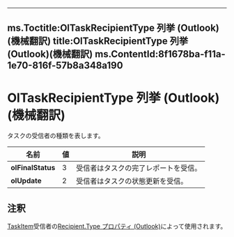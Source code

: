 

---
ms.Toctitle:OlTaskRecipientType 列挙 (Outlook)(機械翻訳)
title:OlTaskRecipientType 列挙 (Outlook)(機械翻訳)
ms.ContentId:8f1678ba-f11a-1e70-816f-57b8a348a190
---
# OlTaskRecipientType 列挙 (Outlook)(機械翻訳)




タスクの受信者の種類を表します。

|**名前**|**値**|**説明**|
|---|---|---|
|**olFinalStatus**|3|受信者はタスクの完了レポートを受信。|
|**olUpdate**|2|受信者はタスクの状態更新を受信。|



## 注釈
[TaskItem](5df8cfa5-5460-a5a1-a130-ba5bca1a0091)受信者の[Recipient.Type プロパティ (Outlook)](3bdc616c-f008-ec95-0a92-0f704eedee34.md)によって使用されます。




